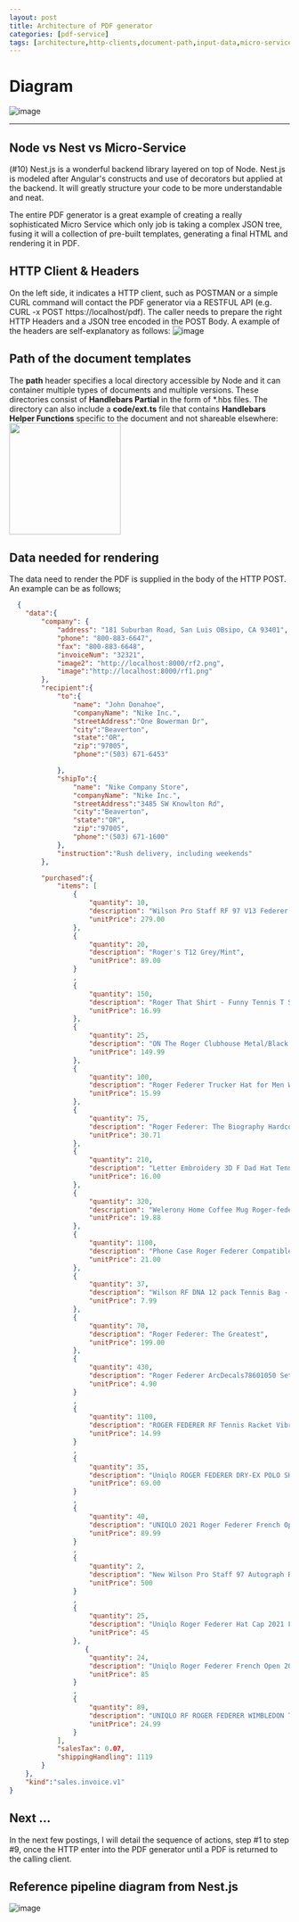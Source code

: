 ```yaml
---
layout: post
title: Architecture of PDF generator
categories: [pdf-service]
tags: [architecture,http-clients,document-path,input-data,micro-service]
---
```


# Diagram

![image](/assets/images/arch1.png)

---
## Node vs Nest vs Micro-Service
(#10) Nest.js is a wonderful backend library layered on top of Node. Nest.js is modeled after Angular's constructs and use of decorators but applied at the backend. It will greatly structure your code to be more understandable and neat. <br>

The entire PDF generator is a great example of creating a really sophisticated Micro Service which only job is taking a complex JSON tree, fusing it will a collection of pre-built templates, generating a final HTML and rendering it in PDF.
## HTTP Client & Headers
On the left side, it indicates a HTTP client, such as POSTMAN or a simple CURL command will contact the PDF generator via a RESTFUL API (e.g. CURL -x POST https://localhost/pdf). The caller needs to prepare the right HTTP Headers and a JSON tree encoded in the POST Body. A example of the headers are self-explanatory as follows: ![image](/assets/images/headers.png)

## Path of the document templates
The **path** header specifies a local directory accessible by Node and it can container multiple types of documents and multiple versions. These directories consist of **Handlebars Partial** in the form of *.hbs files. The directory can also include a **code/ext.ts** file that contains **Handlebars Helper Functions** specific to the document and not shareable elsewhere:<br>
<img src="/assets/images/document.png"  style="width:200px;"/>

## Data needed for rendering
The data need to render the PDF is supplied in the body of the HTTP POST. An example can be as follows;
```json
  {
    "data":{
        "company": {
            "address": "181 Suburban Road, San Luis OBsipo, CA 93401",
            "phone": "800-883-6647",
            "fax": "800-883-6648",
            "invoiceNum": "32321",
            "image2": "http://localhost:8000/rf2.png",
            "image":"http://localhost:8000/rf1.png"
        },
        "recipient":{
            "to":{
                "name": "John Donahoe",
                "companyName": "Nike Inc.",
                "streetAddress":"One Bowerman Dr",
                "city":"Beaverton",
                "state":"OR",
                "zip":"97005",
                "phone":"(503) 671-6453"

            },
            "shipTo":{
                "name": "Nike Company Store",
                "companyName": "Nike Inc.",
                "streetAddress":"3485 SW Knowlton Rd",
                "city":"Beaverton",
                "state":"OR",
                "zip":"97005",
                "phone":"(503) 671-1600"
            },
            "instruction":"Rush delivery, including weekends"
        },

        "purchased":{
            "items": [
                {
                    "quantity": 10,
                    "description": "Wilson Pro Staff RF 97 V13 Federer Autograph Tennis Racquet - Quality String (4-1/2) RF97",
                    "unitPrice": 279.00
                },
                {
                    "quantity": 20,
                    "description": "Roger's T12 Grey/Mint",
                    "unitPrice": 89.00
                }
                ,
                {
                    "quantity": 150,
                    "description": "Roger That Shirt - Funny Tennis T Shirt",
                    "unitPrice": 16.99
                },
                {
                    "quantity": 25,
                    "description": "ON The Roger Clubhouse Metal/Black Men's Shoe",
                    "unitPrice": 149.99
                },
                {
                    "quantity": 100,
                    "description": "Roger Federer Trucker Hat for Men Women Medium Profile Adjustable Classic Tennis",
                    "unitPrice": 15.99
                },
                {
                    "quantity": 75,
                    "description": "Roger Federer: The Biography Hardcover",
                    "unitPrice": 30.71
                },
                {
                    "quantity": 210,
                    "description": "Letter Embroidery 3D F Dad Hat Tennis Star Roger Federer Baseball Cap Black Adult Size",
                    "unitPrice": 16.00
                },
                {
                    "quantity": 320,
                    "description": "Welerony Home Coffee Mug Roger-federer-logo Interesting 330ml Mug Ceramic Coffee Mug Teacup",
                    "unitPrice": 19.88
                },
                {
                    "quantity": 1100,
                    "description": "Phone Case Roger Federer Compatible with iPhone 12/13 Pro Max 13 Mini 11 Pro max XR SE 2020/7/8 X/Xs 7 8 6/6S Plus Samsung S21+ Ultra",
                    "unitPrice": 21.00
                },
                {
                    "quantity": 37,
                    "description": "Wilson RF DNA 12 pack Tennis Bag - Black",
                    "unitPrice": 7.99
                },
                {
                    "quantity": 70,
                    "description": "Roger Federer: The Greatest",
                    "unitPrice": 199.00
                },
                {
                    "quantity": 430,
                    "description": "Roger Federer ArcDecals78601050 Set of Two (2X), Decal, Sticker, Laptop, Ipad, Car, Truck",
                    "unitPrice": 4.90
                }
                ,
                {
                    "quantity": 1100,
                    "description": "ROGER FEDERER RF Tennis Racket Vibration Dampeners (4 Pack), Decal, Sticker, Laptop, Ipad, Car, Truck",
                    "unitPrice": 14.99
                }
                ,
                {
                    "quantity": 35,
                    "description": "Uniqlo ROGER FEDERER DRY-EX POLO SHIRT MEN (S-XL) 2021 Qatar Dubai Open NWT NEW",
                    "unitPrice": 69.00
                }
                ,
                {
                    "quantity": 40,
                    "description": "UNIQLO 2021 Roger Federer French Open Dry-EX Shorts (WHITE) USA",
                    "unitPrice": 89.99
                }
                ,
                {
                    "quantity": 2,
                    "description": "New Wilson Pro Staff 97 Autograph Roger Federer RF97 4 3/8 Racket BLACK",
                    "unitPrice": 500
                }
                ,
                {
                    "quantity": 25,
                    "description": "Uniqlo Roger Federer Hat Cap 2021 French OPEN Brand New Tennis",
                    "unitPrice": 45
                },
                   {
                    "quantity": 24,
                    "description": "Uniqlo Roger Federer French Open 2021 White Red Tennis Shorts - New with tags RF",
                    "unitPrice": 85
                }
                ,
                {
                    "quantity": 89,
                    "description": "UNIQLO RF ROGER FEDERER WIMBLEDON TENNIS SOCKS 1 PAIR NWT",
                    "unitPrice": 24.99
                }
            ],
            "salesTax": 0.07,
            "shippingHandling": 1119
        }
    },
    "kind":"sales.invoice.v1"
}
```
## Next ...
In the next few postings, I will detail the sequence of actions, step #1 to step #9, once the HTTP enter into the PDF generator until a PDF is returned to the calling client.
## Reference pipeline diagram from Nest.js
![image](/assets/images/pipeline.png)